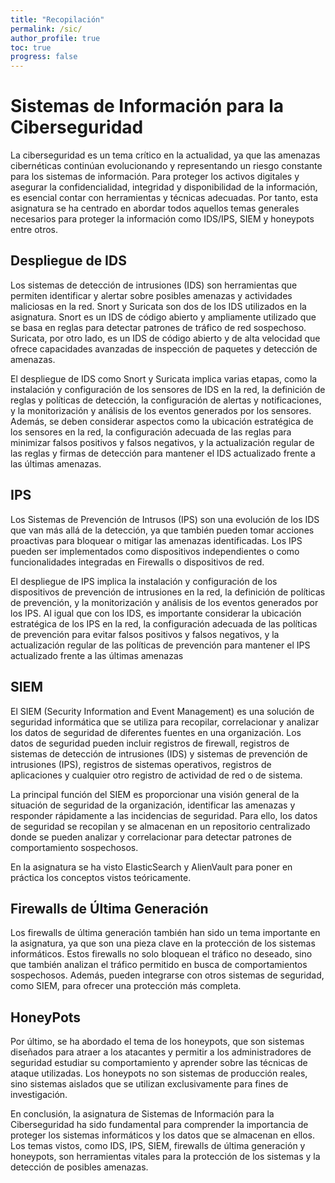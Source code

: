 ```yaml
---
title: "Recopilación"
permalink: /sic/
author_profile: true
toc: true
progress: false
---
```


# Sistemas de Información para la Ciberseguridad

La ciberseguridad es un tema crítico en la actualidad, ya que las amenazas cibernéticas continúan evolucionando y representando un riesgo constante para los sistemas de información. Para proteger los activos digitales y asegurar la confidencialidad, integridad y disponibilidad de la información, es esencial contar con herramientas y técnicas adecuadas. Por tanto, esta asignatura se ha centrado en abordar todos aquellos temas generales necesarios para proteger la información como IDS/IPS, SIEM y honeypots entre otros.

## Despliegue de IDS
Los sistemas de detección de intrusiones (IDS) son herramientas que permiten identificar y alertar sobre posibles amenazas y actividades maliciosas en la red. Snort y Suricata son dos de los IDS utilizados en la asignatura. Snort es un IDS de código abierto y ampliamente utilizado que se basa en reglas para detectar patrones de tráfico de red sospechoso. Suricata, por otro lado, es un IDS de código abierto y de alta velocidad que ofrece capacidades avanzadas de inspección de paquetes y detección de amenazas.

El despliegue de IDS como Snort y Suricata implica varias etapas, como la instalación y configuración de los sensores de IDS en la red, la definición de reglas y políticas de detección, la configuración de alertas y notificaciones, y la monitorización y análisis de los eventos generados por los sensores. Además, se deben considerar aspectos como la ubicación estratégica de los sensores en la red, la configuración adecuada de las reglas para minimizar falsos positivos y falsos negativos, y la actualización regular de las reglas y firmas de detección para mantener el IDS actualizado frente a las últimas amenazas.

## IPS
Los Sistemas de Prevención de Intrusos (IPS) son una evolución de los IDS que van más allá de la detección, ya que también pueden tomar acciones proactivas para bloquear o mitigar las amenazas identificadas. Los IPS pueden ser implementados como dispositivos independientes o como funcionalidades integradas en Firewalls o dispositivos de red.

El despliegue de IPS implica la instalación y configuración de los dispositivos de prevención de intrusiones en la red, la definición de políticas de prevención, y la monitorización y análisis de los eventos generados por los IPS. Al igual que con los IDS, es importante considerar la ubicación estratégica de los IPS en la red, la configuración adecuada de las políticas de prevención para evitar falsos positivos y falsos negativos, y la actualización regular de las políticas de prevención para mantener el IPS actualizado frente a las últimas amenazas

## SIEM

El SIEM (Security Information and Event Management) es una solución de seguridad informática que se utiliza para recopilar, correlacionar y analizar los datos de seguridad de diferentes fuentes en una organización. Los datos de seguridad pueden incluir registros de firewall, registros de sistemas de detección de intrusiones (IDS) y sistemas de prevención de intrusiones (IPS), registros de sistemas operativos, registros de aplicaciones y cualquier otro registro de actividad de red o de sistema.

La principal función del SIEM es proporcionar una visión general de la situación de seguridad de la organización, identificar las amenazas y responder rápidamente a las incidencias de seguridad. Para ello, los datos de seguridad se recopilan y se almacenan en un repositorio centralizado donde se pueden analizar y correlacionar para detectar patrones de comportamiento sospechosos.

En la asignatura se ha visto ElasticSearch y AlienVault para poner en práctica los conceptos vistos teóricamente.

## Firewalls de Última Generación
Los firewalls de última generación también han sido un tema importante en la asignatura, ya que son una pieza clave en la protección de los sistemas informáticos. Estos firewalls no solo bloquean el tráfico no deseado, sino que también analizan el tráfico permitido en busca de comportamientos sospechosos. Además, pueden integrarse con otros sistemas de seguridad, como SIEM, para ofrecer una protección más completa.

## HoneyPots

Por último, se ha abordado el tema de los honeypots, que son sistemas diseñados para atraer a los atacantes y permitir a los administradores de seguridad estudiar su comportamiento y aprender sobre las técnicas de ataque utilizadas. Los honeypots no son sistemas de producción reales, sino sistemas aislados que se utilizan exclusivamente para fines de investigación.

En conclusión, la asignatura de Sistemas de Información para la Ciberseguridad ha sido fundamental para comprender la importancia de proteger los sistemas informáticos y los datos que se almacenan en ellos. Los temas vistos, como IDS, IPS, SIEM, firewalls de última generación y honeypots, son herramientas vitales para la protección de los sistemas y la detección de posibles amenazas.